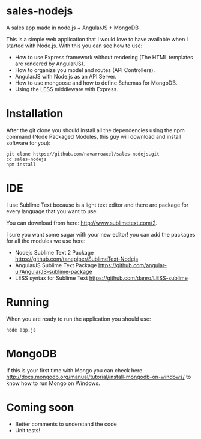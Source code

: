 sales-nodejs
============

A sales app made in node.js + AngularJS + MongoDB

This is a simple web application that I would love to have available when I started with Node.js. With this you can see how to use:
* How to use Express framework without rendering (The HTML templates are rendered by AngularJS).
* How to organize you model and routes (API Controllers).
* AngularJS with Node.js as an API Server.
* How to use mongoose and how to define Schemas for MongoDB.
* Using the LESS middleware with Express.

# Installation

After the git clone you should install all the dependencies using the npm command (Node Packaged Modules, this guy will download and install software for you):

    git clone https://github.com/navarroaxel/sales-nodejs.git
    cd sales-nodejs
    npm install

# IDE

I use Sublime Text because is a light text editor and there are package for every language that you want to use.

You can download from here: http://www.sublimetext.com/2.

I sure you want some sugar with your new editor! you can add the packages for all the modules we use here:
* Nodejs Sublime Text 2 Package https://github.com/tanepiper/SublimeText-Nodejs
* AngularJS Sublime Text Package https://github.com/angular-ui/AngularJS-sublime-package
* LESS syntax for Sublime Text https://github.com/danro/LESS-sublime


# Running

When you are ready to run the application you should use:

    node app.js

# MongoDB

If this is your first time with Mongo you can check here http://docs.mongodb.org/manual/tutorial/install-mongodb-on-windows/ to know how to run Mongo on Windows.

# Coming soon

* Better comments to understand the code
* Unit tests!
